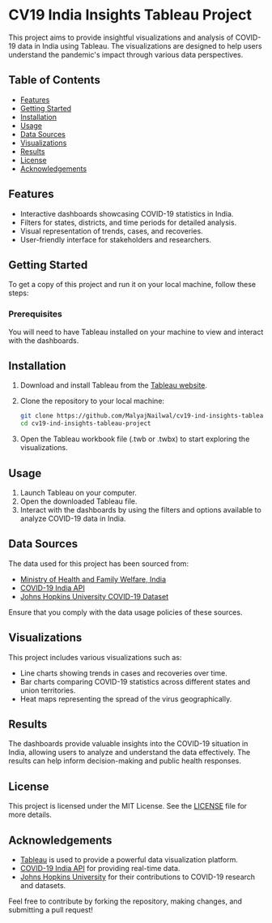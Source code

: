 # CV19 India Insights Tableau Project

This project aims to provide insightful visualizations and analysis of COVID-19 data in India using Tableau. The visualizations are designed to help users understand the pandemic's impact through various data perspectives.

## Table of Contents

- [Features](#features)
- [Getting Started](#getting-started)
- [Installation](#installation)
- [Usage](#usage)
- [Data Sources](#data-sources)
- [Visualizations](#visualizations)
- [Results](#results)
- [License](#license)
- [Acknowledgements](#acknowledgements)

## Features

- Interactive dashboards showcasing COVID-19 statistics in India.
- Filters for states, districts, and time periods for detailed analysis.
- Visual representation of trends, cases, and recoveries.
- User-friendly interface for stakeholders and researchers.

## Getting Started

To get a copy of this project and run it on your local machine, follow these steps:

### Prerequisites

You will need to have Tableau installed on your machine to view and interact with the dashboards.

## Installation

1. Download and install Tableau from the [Tableau website](https://www.tableau.com/).
2. Clone the repository to your local machine:

   ```bash
   git clone https://github.com/MalyajNailwal/cv19-ind-insights-tableau-project.git
   cd cv19-ind-insights-tableau-project
   ```

3. Open the Tableau workbook file (.twb or .twbx) to start exploring the visualizations.

## Usage

1. Launch Tableau on your computer.
2. Open the downloaded Tableau file.
3. Interact with the dashboards by using the filters and options available to analyze COVID-19 data in India.

## Data Sources

The data used for this project has been sourced from:

- [Ministry of Health and Family Welfare, India](https://www.mohfw.gov.in/)
- [COVID-19 India API](https://api.covid19india.org/)
- [Johns Hopkins University COVID-19 Dataset](https://github.com/CSSEGISandData/COVID-19)

Ensure that you comply with the data usage policies of these sources.

## Visualizations

This project includes various visualizations such as:

- Line charts showing trends in cases and recoveries over time.
- Bar charts comparing COVID-19 statistics across different states and union territories.
- Heat maps representing the spread of the virus geographically.

## Results

The dashboards provide valuable insights into the COVID-19 situation in India, allowing users to analyze and understand the data effectively. The results can help inform decision-making and public health responses.

## License

This project is licensed under the MIT License. See the [LICENSE](LICENSE) file for more details.

## Acknowledgements

- [Tableau](https://www.tableau.com/) is used to provide a powerful data visualization platform.
- [COVID-19 India API](https://api.covid19india.org/) for providing real-time data.
- [Johns Hopkins University](https://www.jhu.edu/) for their contributions to COVID-19 research and datasets.

Feel free to contribute by forking the repository, making changes, and submitting a pull request!




